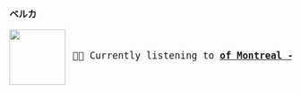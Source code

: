 ### ベルカ

<a href="https://www.youtube.com/results?search_query=of+Montreal+Gratuitous+Abysses" target="_blank">
    <img align="left" width="100" height="100" src="https:&#x2F;&#x2F;lastfm.freetls.fastly.net&#x2F;i&#x2F;u&#x2F;174s&#x2F;cc73349ebea683c46efb709667afbdfc.jpg">
</a>
<big>
    <pre>
</br><p align="left"> 🎵🎶 Currently listening to <b><a href="https://www.youtube.com/results?search_query=of+Montreal+Gratuitous+Abysses" target="_blank">of Montreal - Gratuitous Abysses 🔗</a> </b></p>
</pre></big>
